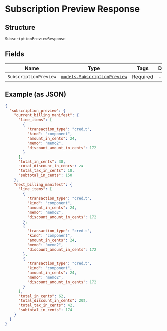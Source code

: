 
# Subscription Preview Response

## Structure

`SubscriptionPreviewResponse`

## Fields

| Name | Type | Tags | Description |
|  --- | --- | --- | --- |
| `SubscriptionPreview` | [`models.SubscriptionPreview`](../../doc/models/subscription-preview.md) | Required | - |

## Example (as JSON)

```json
{
  "subscription_preview": {
    "current_billing_manifest": {
      "line_items": [
        {
          "transaction_type": "credit",
          "kind": "component",
          "amount_in_cents": 24,
          "memo": "memo2",
          "discount_amount_in_cents": 172
        }
      ],
      "total_in_cents": 38,
      "total_discount_in_cents": 24,
      "total_tax_in_cents": 18,
      "subtotal_in_cents": 150
    },
    "next_billing_manifest": {
      "line_items": [
        {
          "transaction_type": "credit",
          "kind": "component",
          "amount_in_cents": 24,
          "memo": "memo2",
          "discount_amount_in_cents": 172
        },
        {
          "transaction_type": "credit",
          "kind": "component",
          "amount_in_cents": 24,
          "memo": "memo2",
          "discount_amount_in_cents": 172
        },
        {
          "transaction_type": "credit",
          "kind": "component",
          "amount_in_cents": 24,
          "memo": "memo2",
          "discount_amount_in_cents": 172
        }
      ],
      "total_in_cents": 62,
      "total_discount_in_cents": 208,
      "total_tax_in_cents": 42,
      "subtotal_in_cents": 174
    }
  }
}
```

